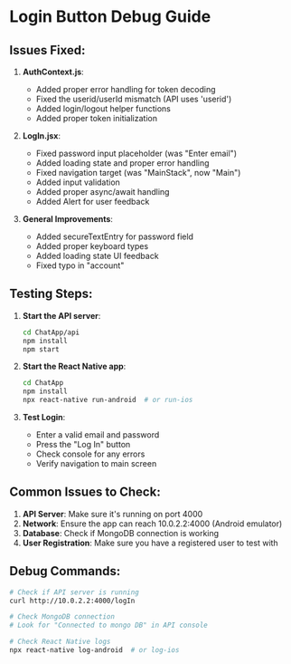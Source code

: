 # Login Button Debug Guide

## Issues Fixed:

1. **AuthContext.js**: 
   - Added proper error handling for token decoding
   - Fixed the userid/userId mismatch (API uses 'userid')
   - Added login/logout helper functions
   - Added proper token initialization

2. **LogIn.jsx**:
   - Fixed password input placeholder (was "Enter email")
   - Added loading state and proper error handling
   - Fixed navigation target (was "MainStack", now "Main")
   - Added input validation
   - Added proper async/await handling
   - Added Alert for user feedback

3. **General Improvements**:
   - Added secureTextEntry for password field
   - Added proper keyboard types
   - Added loading state UI feedback
   - Fixed typo in "account"

## Testing Steps:

1. **Start the API server**:
   ```bash
   cd ChatApp/api
   npm install
   npm start
   ```

2. **Start the React Native app**:
   ```bash
   cd ChatApp
   npm install
   npx react-native run-android  # or run-ios
   ```

3. **Test Login**:
   - Enter a valid email and password
   - Press the "Log In" button
   - Check console for any errors
   - Verify navigation to main screen

## Common Issues to Check:

1. **API Server**: Make sure it's running on port 4000
2. **Network**: Ensure the app can reach 10.0.2.2:4000 (Android emulator)
3. **Database**: Check if MongoDB connection is working
4. **User Registration**: Make sure you have a registered user to test with

## Debug Commands:

```bash
# Check if API server is running
curl http://10.0.2.2:4000/logIn

# Check MongoDB connection
# Look for "Connected to mongo DB" in API console

# Check React Native logs
npx react-native log-android  # or log-ios
``` 